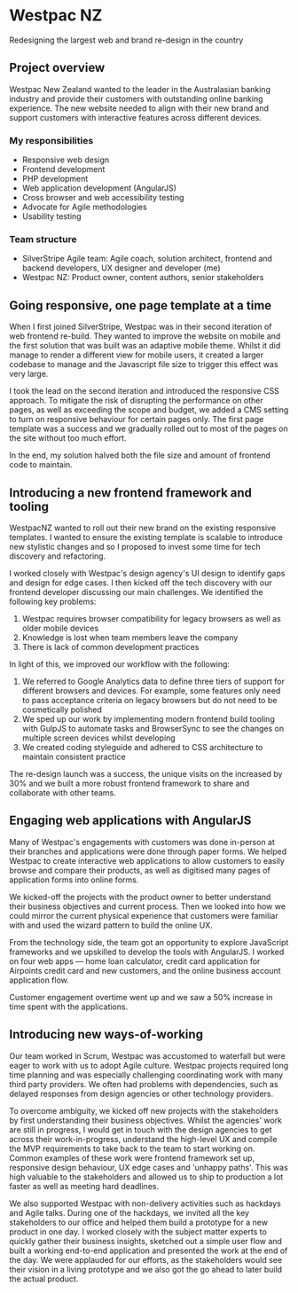 # Westpac NZ

Redesigning the largest web and brand re-design in the country

## Project overview

Westpac New Zealand wanted to the leader in the Australasian banking industry and provide their customers with outstanding online banking experience. The new website needed to align with their new brand and support customers with interactive features across different devices.

### My responsibilities

- Responsive web design
- Frontend development
- PHP development
- Web application development (AngularJS)
- Cross browser and web accessibility testing
- Advocate for Agile methodologies
- Usability testing

### Team structure

- SilverStripe Agile team: Agile coach, solution architect, frontend and backend developers, UX designer and developer (me)
- Westpac NZ: Product owner, content authors, senior stakeholders

## Going responsive, one page template at a time

When I first joined SilverStripe, Westpac was in their second iteration of web frontend re-build. They wanted to improve the website on mobile and the first solution that was built was an adaptive mobile theme. Whilst it did manage to render a different view for mobile users, it created a larger codebase to manage and the Javascript file size to trigger this effect was very large.

I took the lead on the second iteration and introduced the responsive CSS approach. To mitigate the risk of disrupting the performance on other pages, as well as exceeding the scope and budget, we added a CMS setting to turn on responsive behaviour for certain pages only. The first page template was a success and we gradually rolled out to most of the pages on the site without too much effort.

In the end, my solution halved both the file size and amount of frontend code to maintain.

## Introducing a new frontend framework and tooling

WestpacNZ wanted to roll out their new brand on the existing responsive templates. I wanted to ensure the existing template is scalable to introduce new stylistic changes and so I proposed to invest some time for tech discovery and refactoring.

I worked closely with Westpac's design agency's UI design to identify gaps and design for edge cases. I then kicked off the tech discovery with our frontend developer discussing our main challenges. We identified the following key problems:

1. Westpac requires browser compatibility for legacy browsers as well as older mobile devices
1. Knowledge is lost when team members leave the company
1. There is lack of common development practices

In light of this, we improved our workflow with the following:

1. We referred to Google Analytics data to define three tiers of support for different browsers and devices. For example, some features only need to pass acceptance criteria on legacy browsers but do not need to be cosmetically polished
1. We sped up our work by implementing modern frontend build tooling with GulpJS to automate tasks and BrowserSync to see the changes on multiple screen devices whilst developing
1. We created coding styleguide and adhered to CSS architecture to maintain consistent practice

The re-design launch was a success, the unique visits on the increased by 30% and we built a more robust frontend framework to share and collaborate with other teams.

## Engaging web applications with AngularJS

Many of Westpac's engagements with customers was done in-person at their branches and applications were done through paper forms. We helped Westpac to create interactive web applications to allow customers to easily browse and compare their products, as well as digitised many pages of application forms into online forms.

We kicked-off the projects with the product owner to better understand their business objectives and current process. Then we looked into how we could mirror the current physical experience that customers were familiar with and used the wizard pattern to build the online UX. 

From the technology side, the team got an opportunity to explore JavaScript frameworks and we upskilled to develop the tools with AngularJS. I worked on four web apps — home loan calculator, credit card application for Airpoints credit card and new customers, and the online business account application flow.

Customer engagement overtime went up and we saw a 50% increase in time spent with the applications.

## Introducing new ways-of-working

Our team worked in Scrum, Westpac was accustomed to waterfall but were eager to work with us to adopt Agile culture. Westpac projects required long time planning and was especially challenging coordinating work with many third party providers. We often had problems with dependencies, such as delayed responses from design agencies or other technology providers.

To overcome ambiguity, we kicked off new projects with the stakeholders by first understanding their business objectives. Whilst the agencies' work are still in progress, I would get in touch with the design agencies to get across their work-in-progress, understand the high-level UX and compile the MVP requirements to take back to the team to start working on. Common examples of these work were frontend framework set up, responsive design behaviour, UX edge cases and 'unhappy paths'. This was high valuable to the stakeholders and allowed us to ship to production a lot faster as well as meeting hard deadlines.

We also supported Westpac with non-delivery activities such as hackdays and Agile talks. During one of the hackdays, we invited all the key stakeholders to our office and helped them build a prototype for a new product in one day. I worked closely with the subject matter experts to quickly gather their business insights, sketched out a simple user flow and built a working end-to-end application and presented the work at the end of the day. We were applauded for our efforts, as the stakeholders would see their vision in a living prototype and we also got the go ahead to later build the actual product.

